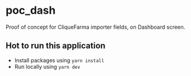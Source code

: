 # poc_dash

Proof of concept for CliqueFarma importer fields, on Dashboard screen.

## Hot to run this application

- Install packages using `yarn install`
- Run locally using `yarn dev`
